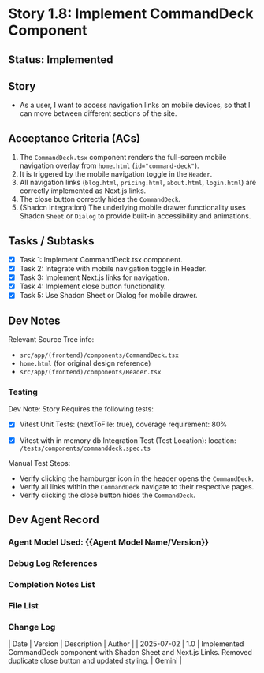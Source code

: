 # Story 1.8: Implement CommandDeck Component

## Status: Implemented

## Story

- As a user, I want to access navigation links on mobile devices, so that I can move between different sections of the site.

## Acceptance Criteria (ACs)

1.  The `CommandDeck.tsx` component renders the full-screen mobile navigation overlay from `home.html` (`id="command-deck"`).
2.  It is triggered by the mobile navigation toggle in the `Header`.
3.  All navigation links (`blog.html`, `pricing.html`, `about.html`, `login.html`) are correctly implemented as Next.js links.
4.  The close button correctly hides the `CommandDeck`.
5.  (Shadcn Integration) The underlying mobile drawer functionality uses Shadcn `Sheet` or `Dialog` to provide built-in accessibility and animations.

## Tasks / Subtasks

- [x] Task 1: Implement CommandDeck.tsx component.
- [x] Task 2: Integrate with mobile navigation toggle in Header.
- [x] Task 3: Implement Next.js links for navigation.
- [x] Task 4: Implement close button functionality.
- [x] Task 5: Use Shadcn Sheet or Dialog for mobile drawer.

## Dev Notes

Relevant Source Tree info:
- `src/app/(frontend)/components/CommandDeck.tsx`
- `home.html` (for original design reference)
- `src/app/(frontend)/components/Header.tsx`

### Testing

Dev Note: Story Requires the following tests:

- [x] Vitest Unit Tests: (nextToFile: true), coverage requirement: 80%
- [x] Vitest with in memory db Integration Test (Test Location): location: `/tests/components/commanddeck.spec.ts`


Manual Test Steps:
- Verify clicking the hamburger icon in the header opens the `CommandDeck`.
- Verify all links within the `CommandDeck` navigate to their respective pages.
- Verify clicking the close button hides the `CommandDeck`.

## Dev Agent Record

### Agent Model Used: {{Agent Model Name/Version}}

### Debug Log References

### Completion Notes List

### File List

### Change Log

| Date | Version | Description | Author |
| 2025-07-02 | 1.0 | Implemented CommandDeck component with Shadcn Sheet and Next.js Links. Removed duplicate close button and updated styling. | Gemini |
